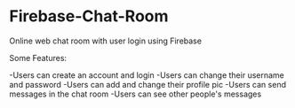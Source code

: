 # Firebase-Chat-Room
Online web chat room with user login using Firebase

Some Features:

-Users can create an account and login
-Users can change their username and password
-Users can add and change their profile pic
-Users can send messages in the chat room
-Users can see other people's messages
